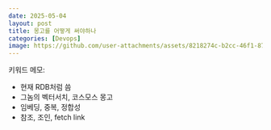 ```yaml
---
date: 2025-05-04
layout: post
title: 몽고를 어떻게 써야하나
categories: [Devops]
image: https://github.com/user-attachments/assets/8218274c-b2cc-46f1-8747-996bb80e95df
---
```


키워드 메모:

- 현재 RDB처럼 씀
- 그놈의 벡터서치, 코스모스 몽고
- 임베딩, 중복, 정합성
- 참조, 조인, fetch link
